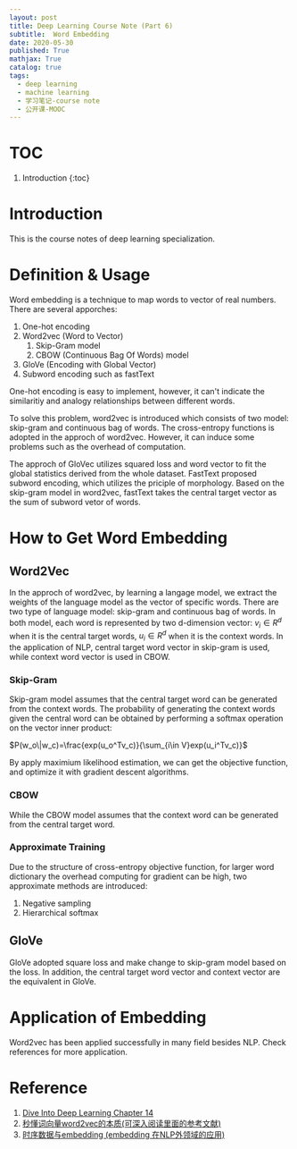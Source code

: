 ```yaml
---
layout: post
title: Deep Learning Course Note (Part 6)
subtitle:  Word Embedding
date: 2020-05-30
published: True
mathjax: True
catalog: true
tags:
  - deep learning
  - machine learning
  - 学习笔记-course note
  - 公开课-MOOC
---
```

# TOC
1. Introduction
{:toc}


# Introduction
This is the course notes of deep learning specialization. 

# Definition & Usage

Word embedding is a technique to map words to vector of real numbers. There are several apporches:
1. One-hot encoding
2. Word2vec (Word to Vector)
	1. Skip-Gram model 
	2. CBOW (Continuous Bag Of Words) model
3. GloVe (Encoding with Global Vector)
4. Subword encoding such as fastText

One-hot encoding is easy to implement, however, it can't indicate the similaritiy and analogy relationships between different words. 

To solve this problem, word2vec is introduced which consists of two model: skip-gram and continuous bag of words. The cross-entropy functions is adopted in the approch of word2vec. However, it can induce some problems such as the overhead of computation. 

The approch of GloVec utilizes squared loss and word vector to fit the global statistics derived from the whole dataset. FastText proposed subword encoding, which utilizes the priciple of morphology. Based on the skip-gram model in word2vec, fastText takes the central target vector as the sum of subword vetor of words.


# How to Get Word Embedding

## Word2Vec

In the approch of word2vec, by learning a langage model, we extract the weights of the language model as the vector of specific words. There are two type of language model: skip-gram and continuous bag of words. In both model, each word is represented by two d-dimension vector: $v_i\in R^d$ when it is the central target words, $u_i\in R^d$ when it is the context words. In the application of NLP, central target word vector in skip-gram is used, while context word vector is used in CBOW.

### Skip-Gram

Skip-gram model assumes that the central target word can be generated from the context words. The probability of generating the context words given the central word can be obtained by performing a softmax operation on the vector inner product:

$P(w_o\|w_c)=\frac{exp(u_o^Tv_c)}{\sum_{i\in V}exp(u_i^Tv_c)}$

By apply maximium likelihood estimation, we can get the objective function, and optimize it with gradient descent algorithms.

### CBOW
While the CBOW model assumes that the context word can be generated from the central target word. 

### Approximate Training
Due to the structure of cross-entropy objective function, for larger word dictionary the overhead computing for gradient can be high, two approximate methods are introduced:
1. Negative sampling
2. Hierarchical softmax

## GloVe

GloVe adopted square loss and make change to skip-gram model based on the loss. In addition, the central target word vector and context vector are the equivalent in GloVe.


# Application of Embedding

Word2vec has been applied successfully in many field besides NLP. Check references for more application.


# Reference
1. [Dive Into Deep Learning Chapter 14](https://d2l.ai/)
2. [秒懂词向量word2vec的本质(可深入阅读里面的参考文献)](https://zhuanlan.zhihu.com/p/26306795)
3. [时序数据与embedding (embedding 在NLP外领域的应用)](https://zhuanlan.zhihu.com/p/144030067)


